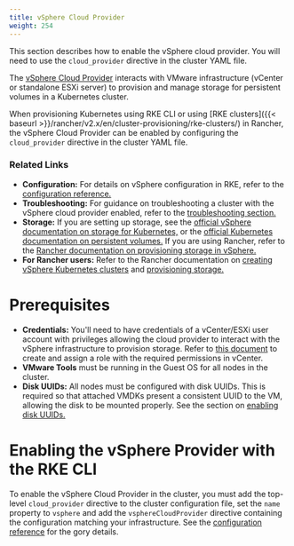 ```yaml
---
title: vSphere Cloud Provider
weight: 254
---
```


This section describes how to enable the vSphere cloud provider. You will need to use the `cloud_provider` directive in the cluster YAML file.

The [vSphere Cloud Provider](https://vmware.github.io/vsphere-storage-for-kubernetes/documentation/) interacts with VMware infrastructure (vCenter or standalone ESXi server) to provision and manage storage for persistent volumes in a Kubernetes cluster.

When provisioning Kubernetes using RKE CLI or using [RKE clusters]({{< baseurl >}}/rancher/v2.x/en/cluster-provisioning/rke-clusters/) in Rancher, the vSphere Cloud Provider can be enabled by configuring the `cloud_provider` directive in the cluster YAML file.

### Related Links

- **Configuration:** For details on vSphere configuration in RKE, refer to the [configuration reference.](config-options/cloud-providers/vsphere/config-reference)
- **Troubleshooting:** For guidance on troubleshooting a cluster with the vSphere cloud provider enabled, refer to the [troubleshooting section.](config-options/cloud-providers/vsphere/troubleshooting)
- **Storage:** If you are setting up storage, see the [official vSphere documentation on storage for Kubernetes,](https://vmware.github.io/vsphere-storage-for-kubernetes/documentation/) or the [official Kubernetes documentation on persistent volumes.](https://kubernetes.io/docs/concepts/storage/persistent-volumes/) If you are using Rancher, refer to the [Rancher documentation on provisioning storage in vSphere.](https://ranchermanager.docs.rancher.com/how-to-guides/new-user-guides/manage-clusters/provisioning-storage-examples/vsphere-storage#docusaurus_skipToContent_fallback)
- **For Rancher users:** Refer to the Rancher documentation on [creating vSphere Kubernetes clusters](https://ranchermanager.docs.rancher.com/pages-for-subheaders/launch-kubernetes-with-ranchernode-pools/vsphere) and [provisioning storage.](https://ranchermanager.docs.rancher.com/how-to-guides/new-user-guides/manage-clusters/provisioning-storage-examples/vsphere-storage#docusaurus_skipToContent_fallback)

# Prerequisites

- **Credentials:** You'll need to have credentials of a vCenter/ESXi user account with privileges allowing the cloud provider to interact with the vSphere infrastructure to provision storage. Refer to [this document](https://vmware.github.io/vsphere-storage-for-kubernetes/documentation/vcp-roles.html) to create and assign a role with the required permissions in vCenter.
- **VMware Tools** must be running in the Guest OS for all nodes in the cluster.
- **Disk UUIDs:** All nodes must be configured with disk UUIDs. This is required so that attached VMDKs present a consistent UUID to the VM, allowing the disk to be mounted properly. See the section on [enabling disk UUIDs.](config-options/cloud-providers/vsphere/enabling-uuid)

# Enabling the vSphere Provider with the RKE CLI

To enable the vSphere Cloud Provider in the cluster, you must add the top-level `cloud_provider` directive to the cluster configuration file, set the `name` property to `vsphere` and add the `vsphereCloudProvider` directive containing the configuration matching your infrastructure. See the [configuration reference](config-options/cloud-providers/vsphere/config-reference) for the gory details.